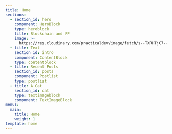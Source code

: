 ```yaml
---
title: Home
sections:
  - section_id: hero
    component: HeroBlock
    type: heroblock
    title: Blockchain and FP
    image: >-
      https://res.cloudinary.com/practicaldev/image/fetch/s--TXRHTjC7--/c_fill,f_auto,fl_progressive,h_320,q_auto,w_320/https://dev-to-uploads.s3.amazonaws.com/uploads/user/profile_image/381408/2ea0b936-4599-418e-9fb2-5faf7d876cbb.jpg
  - title: Text
    section_id: intro
    component: ContentBlock
    type: contentblock
  - title: Recent Posts
    section_id: posts
    component: Postlist
    type: postlist
  - title: A Cat
    section_id: cat
    type: textimageblock
    component: TextImageBlock
menus:
  main:
    title: Home
    weight: 1
template: home
---
```


